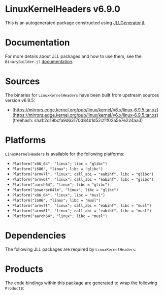 # LinuxKernelHeaders v6.9.0
This is an autogenerated package constructed using [JLLGenerator.jl](https://github.com/JuliaPackaging/BinaryBuilder2.jl/tree/main/JLLGenerator.jl).

# Documentation
For more details about JLL packages and how to use them, see the `BinaryBuilder.jl` [documentation](https://docs.binarybuilder.org/stable/jll/).

# Sources
The binaries for `LinuxKernelHeaders` have been built from upstream sources version v6.9.5:

 - [https://mirrors.edge.kernel.org/pub/linux/kernel/v6.x/linux-6.9.5.tar.xz](https://mirrors.edge.kernel.org/pub/linux/kernel/v6.x/linux-6.9.5.tar.xz) (treehash: sha1:2d19bcfa9d63170d84b1d52cf1f02a5e7e224aa3)
# Platforms

`LinuxKernelHeaders` is available for the following platforms:

 - `Platform("x86_64", "linux"; libc = "glibc")`
 - `Platform("i686", "linux"; libc = "glibc")`
 - `Platform("armv7l", "linux"; call_abi = "eabihf", libc = "glibc")`
 - `Platform("armv6l", "linux"; call_abi = "eabihf", libc = "glibc")`
 - `Platform("aarch64", "linux"; libc = "glibc")`
 - `Platform("powerpc64le", "linux"; libc = "glibc")`
 - `Platform("x86_64", "linux"; libc = "musl")`
 - `Platform("i686", "linux"; libc = "musl")`
 - `Platform("armv7l", "linux"; call_abi = "eabihf", libc = "musl")`
 - `Platform("armv6l", "linux"; call_abi = "eabihf", libc = "musl")`
 - `Platform("aarch64", "linux"; libc = "musl")`
# Dependencies
The following JLL packages are required by `LinuxKernelHeaders`:

# Products

The code bindings within this package are generated to wrap the following `Product`s:
<TODO>

